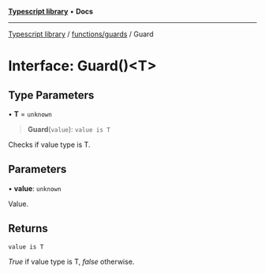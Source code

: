 [**Typescript library**](../../../index.md) • **Docs**

***

[Typescript library](../../../modules.md) / [functions/guards](../index.md) / Guard

# Interface: Guard()\<T\>

## Type Parameters

• **T** = `unknown`

> **Guard**(`value`): `value is T`

Checks if value type is T.

## Parameters

• **value**: `unknown`

Value.

## Returns

`value is T`

_True_ if value type is T, _false_ otherwise.
